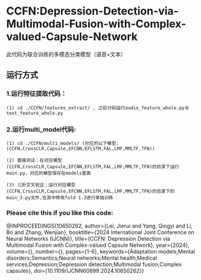 # CCFN:Depression-Detection-via-Multimodal-Fusion-with-Complex-valued-Capsule-Network

此代码为联合训练的多模态分类模型（语音+文本）

## 运行方式

### 1.运行特征提取代码：

    (1) cd ./CCFN/features_extract/ , 之后分别运行audio_feature_whole.py与text_feature_whole.py

### 2.运行multi_model代码: 

    (1) cd ./CCFN/multi_models/ (对应的以下模型:(CCFN,CrossCLR,Capsule,EFCNN,EFLSTM,FAL,LMF,MMLTF,TFN))

    (2) 直接测试：在对应模型(CCFN,CrossCLR,Capsule,EFCNN,EFLSTM,FAL,LMF,MMLTF,TFN)的目录下运行main.py，对应的模型保存在models里面

    (3) 三折交叉验证：运行对应模型(CCFN,CrossCLR,Capsule,EFCNN,EFLSTM,FAL,LMF,MMLTF,TFN)的目录下的main_3.py文件,在其中修改fold 1-3进行单独训练

### Please cite this if you like this code:

@INPROCEEDINGS{10650262,
  author={Lei, Jierui and Yang, Qingyi and Li, Bo and Zhang, Wenjian},
  booktitle={2024 International Joint Conference on Neural Networks (IJCNN)}, 
  title={CCFN: Depression Detection via Multimodal Fusion with Complex-valued Capsule Network}, 
  year={2024},
  volume={},
  number={},
  pages={1-6},
  keywords={Adaptation models;Mental disorders;Semantics;Neural networks;Mental health;Medical services;Depression;Depression detection;Multimodal fusion;Complex capsules},
  doi={10.1109/IJCNN60899.2024.10650262}}

